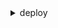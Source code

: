 <details>

<summary>
deploy
</summary>

- <details><summary>add-tags-to-on-premises-instances</summary>

  * --tags
  * --instance-names
  * --cli-input-json
  * --cli-input-yaml
  * --generate-cli-skeleton


- <details><summary>batch-get-application-revisions</summary>

  * --application-name
  * --revisions
  * --cli-input-json
  * --cli-input-yaml
  * --generate-cli-skeleton


- <details><summary>batch-get-applications</summary>

  * --application-names
  * --cli-input-json
  * --cli-input-yaml
  * --generate-cli-skeleton


- <details><summary>batch-get-deployment-groups</summary>

  * --application-name
  * --deployment-group-names
  * --cli-input-json
  * --cli-input-yaml
  * --generate-cli-skeleton


- <details><summary>batch-get-deployments</summary>

  * --deployment-ids
  * --cli-input-json
  * --cli-input-yaml
  * --generate-cli-skeleton


- <details><summary>batch-get-deployment-targets</summary>

  * --deployment-id
  * --target-ids
  * --cli-input-json
  * --cli-input-yaml
  * --generate-cli-skeleton


- <details><summary>batch-get-on-premises-instances</summary>

  * --instance-names
  * --cli-input-json
  * --cli-input-yaml
  * --generate-cli-skeleton


- <details><summary>continue-deployment</summary>

  * --deployment-id
  * --deployment-wait-type
  * --cli-input-json
  * --cli-input-yaml
  * --generate-cli-skeleton


- <details><summary>create-application</summary>

  * --application-name
  * --compute-platform
  * --tags
  * --cli-input-json
  * --cli-input-yaml
  * --generate-cli-skeleton


- <details><summary>create-deployment</summary>

  * --application-name
  * --deployment-group-name
  * --revision
  * --deployment-config-name
  * --description
  * --ignore-application-stop-failures
  * --no-ignore-application-stop-failures
  * --target-instances
  * --auto-rollback-configuration
  * --update-outdated-instances-only
  * --no-update-outdated-instances-only
  * --file-exists-behavior
  * --s3-location
  * --github-location
  * --cli-input-json
  * --cli-input-yaml
  * --generate-cli-skeleton


- <details><summary>create-deployment-config</summary>

  * --deployment-config-name
  * --minimum-healthy-hosts
  * --traffic-routing-config
  * --compute-platform
  * --cli-input-json
  * --cli-input-yaml
  * --generate-cli-skeleton


- <details><summary>create-deployment-group</summary>

  * --application-name
  * --deployment-group-name
  * --deployment-config-name
  * --ec2-tag-filters
  * --on-premises-instance-tag-filters
  * --auto-scaling-groups
  * --service-role-arn
  * --trigger-configurations
  * --alarm-configuration
  * --auto-rollback-configuration
  * --outdated-instances-strategy
  * --deployment-style
  * --blue-green-deployment-configuration
  * --load-balancer-info
  * --ec2-tag-set
  * --ecs-services
  * --on-premises-tag-set
  * --tags
  * --cli-input-json
  * --cli-input-yaml
  * --generate-cli-skeleton


- <details><summary>delete-application</summary>

  * --application-name
  * --cli-input-json
  * --cli-input-yaml
  * --generate-cli-skeleton


- <details><summary>delete-deployment-config</summary>

  * --deployment-config-name
  * --cli-input-json
  * --cli-input-yaml
  * --generate-cli-skeleton


- <details><summary>delete-deployment-group</summary>

  * --application-name
  * --deployment-group-name
  * --cli-input-json
  * --cli-input-yaml
  * --generate-cli-skeleton


- <details><summary>delete-git-hub-account-token</summary>

  * --token-name
  * --cli-input-json
  * --cli-input-yaml
  * --generate-cli-skeleton


- <details><summary>delete-resources-by-external-id</summary>

  * --external-id
  * --cli-input-json
  * --cli-input-yaml
  * --generate-cli-skeleton


- <details><summary>deregister</summary>

  * --instance-name
  * --no-delete-iam-user


- <details><summary>deregister-on-premises-instance</summary>

  * --instance-name
  * --cli-input-json
  * --cli-input-yaml
  * --generate-cli-skeleton


- <details><summary>get-application</summary>

  * --application-name
  * --cli-input-json
  * --cli-input-yaml
  * --generate-cli-skeleton


- <details><summary>get-application-revision</summary>

  * --application-name
  * --revision
  * --s3-location
  * --github-location
  * --cli-input-json
  * --cli-input-yaml
  * --generate-cli-skeleton


- <details><summary>get-deployment</summary>

  * --deployment-id
  * --cli-input-json
  * --cli-input-yaml
  * --generate-cli-skeleton


- <details><summary>get-deployment-config</summary>

  * --deployment-config-name
  * --cli-input-json
  * --cli-input-yaml
  * --generate-cli-skeleton


- <details><summary>get-deployment-group</summary>

  * --application-name
  * --deployment-group-name
  * --cli-input-json
  * --cli-input-yaml
  * --generate-cli-skeleton


- <details><summary>get-deployment-target</summary>

  * --deployment-id
  * --target-id
  * --cli-input-json
  * --cli-input-yaml
  * --generate-cli-skeleton


- <details><summary>get-on-premises-instance</summary>

  * --instance-name
  * --cli-input-json
  * --cli-input-yaml
  * --generate-cli-skeleton


- <details><summary>help</summary>

  * 


- <details><summary>install</summary>

  * --config-file
  * --override-config
  * --agent-installer


- <details><summary>list-application-revisions</summary>

  * --application-name
  * --sort-by
  * --sort-order
  * --s3-bucket
  * --s3-key-prefix
  * --deployed
  * --cli-input-json
  * --cli-input-yaml
  * --starting-token
  * --max-items
  * --generate-cli-skeleton


- <details><summary>list-applications</summary>

  * --cli-input-json
  * --cli-input-yaml
  * --starting-token
  * --max-items
  * --generate-cli-skeleton


- <details><summary>list-deployment-configs</summary>

  * --cli-input-json
  * --cli-input-yaml
  * --starting-token
  * --max-items
  * --generate-cli-skeleton


- <details><summary>list-deployment-groups</summary>

  * --application-name
  * --cli-input-json
  * --cli-input-yaml
  * --starting-token
  * --max-items
  * --generate-cli-skeleton


- <details><summary>list-deployments</summary>

  * --application-name
  * --deployment-group-name
  * --external-id
  * --include-only-statuses
  * --create-time-range
  * --cli-input-json
  * --cli-input-yaml
  * --starting-token
  * --max-items
  * --generate-cli-skeleton


- <details><summary>list-deployment-targets</summary>

  * --deployment-id
  * --target-filters
  * --cli-input-json
  * --cli-input-yaml
  * --starting-token
  * --max-items
  * --generate-cli-skeleton


- <details><summary>list-git-hub-account-token-names</summary>

  * --cli-input-json
  * --cli-input-yaml
  * --starting-token
  * --max-items
  * --generate-cli-skeleton


- <details><summary>list-on-premises-instances</summary>

  * --registration-status
  * --tag-filters
  * --cli-input-json
  * --cli-input-yaml
  * --starting-token
  * --max-items
  * --generate-cli-skeleton


- <details><summary>list-tags-for-resource</summary>

  * --resource-arn
  * --next-token
  * --cli-input-json
  * --cli-input-yaml
  * --generate-cli-skeleton


- <details><summary>push</summary>

  * --application-name
  * --s3-location
  * --ignore-hidden-files
  * --no-ignore-hidden-files
  * --source
  * --description


- <details><summary>put-lifecycle-event-hook-execution-status</summary>

  * --deployment-id
  * --lifecycle-event-hook-execution-id
  * --status
  * --cli-input-json
  * --cli-input-yaml
  * --generate-cli-skeleton


- <details><summary>register</summary>

  * --instance-name
  * --tags
  * --iam-user-arn


- <details><summary>register-application-revision</summary>

  * --application-name
  * --description
  * --revision
  * --s3-location
  * --github-location
  * --cli-input-json
  * --cli-input-yaml
  * --generate-cli-skeleton


- <details><summary>register-on-premises-instance</summary>

  * --instance-name
  * --iam-session-arn
  * --iam-user-arn
  * --cli-input-json
  * --cli-input-yaml
  * --generate-cli-skeleton


- <details><summary>remove-tags-from-on-premises-instances</summary>

  * --tags
  * --instance-names
  * --cli-input-json
  * --cli-input-yaml
  * --generate-cli-skeleton


- <details><summary>stop-deployment</summary>

  * --deployment-id
  * --auto-rollback-enabled
  * --no-auto-rollback-enabled
  * --cli-input-json
  * --cli-input-yaml
  * --generate-cli-skeleton


- <details><summary>tag-resource</summary>

  * --resource-arn
  * --tags
  * --cli-input-json
  * --cli-input-yaml
  * --generate-cli-skeleton


- <details><summary>uninstall</summary>

  * 


- <details><summary>untag-resource</summary>

  * --resource-arn
  * --tag-keys
  * --cli-input-json
  * --cli-input-yaml
  * --generate-cli-skeleton


- <details><summary>update-application</summary>

  * --application-name
  * --new-application-name
  * --cli-input-json
  * --cli-input-yaml
  * --generate-cli-skeleton


- <details><summary>update-deployment-group</summary>

  * --application-name
  * --current-deployment-group-name
  * --new-deployment-group-name
  * --deployment-config-name
  * --ec2-tag-filters
  * --on-premises-instance-tag-filters
  * --auto-scaling-groups
  * --service-role-arn
  * --trigger-configurations
  * --alarm-configuration
  * --auto-rollback-configuration
  * --outdated-instances-strategy
  * --deployment-style
  * --blue-green-deployment-configuration
  * --load-balancer-info
  * --ec2-tag-set
  * --ecs-services
  * --on-premises-tag-set
  * --cli-input-json
  * --cli-input-yaml
  * --generate-cli-skeleton


- <details><summary>wait</summary>

  * 


</details>

